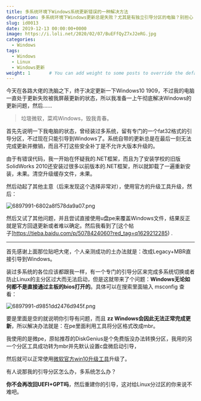 ```yaml
---
title: 多系统环境下Windows系统更新错误的一种解决方法
description: 多系统环境下Windows更新总是失败？尤其是有独立引导分区的电脑？别担心！本文记录了博主亲身经历的Win10更新血泪史，揭示了隐藏在非直接引导背后的更新障碍。通过临时调整引导方式，终于成功攻克更新难题！告别烦人的错误代码，让你的Win10顺利升级！
slug: id0013
date: 2019-12-13 00:00:00+0000
image: https://i.loli.net/2020/02/07/BuEFfQyZ7xJ2eRG.jpg
categories:
  - Windows
tags:
  - Windows
  - Linux
  - Windows更新
weight: 1       # You can add weight to some posts to override the default sorting (date descending)
---
```


今天在各路大佬的洗脑之下，终于决定更新一下Windows10 1909，不过我的电脑一直处于更新失败被我屏蔽更新的状态，所以我准备一上午彻底解决Windows的更新问题，然后......

> 垃圾微软，菜鸡Windows，毁我青春。

首先先说明一下我电脑的状态，曾经装过多系统，留有专门的一个fat32格式的引导分区，不过现在只能引导到Windows了。系统自带的更新总是在最后一刻无法完成更新并撤销，而且不打这些安全补丁是不允许大版本升级的。

由于有错误代码，我一开始在怀疑我的.NET框架，而且为了安装学校的旧版SolidWorks 2010还安装过很多以前版本的.NET框架，所以就卸载了一遍重新安装，未果。清空升级缓存文件，未果。

然后动起了其他主意（后来发现这个选择非常对），使用官方的升级工具升级，然后：

![6897991-6802a8f578da9a07.png](https://i.loli.net/2020/02/07/Bkpzi4RgIMqJPdD.png)

然后又试了其他问题，并且尝试直接使用u盘pe来覆盖Windows文件，结果反正就是官方回退更新或者难以确定。然后我看到了[这个帖子]https://tieba.baidu.com/p/5078424060?red_tag=q1629212285) .

----

首先感谢上面那位贴吧大佬，个人亲测成功的土办法就是：改成Legacy+MBR直接引导到Windows。

装过多系统的各位应该都跟我一样，有一个专门的引导分区来完成多系统切换或者防止Linux的主分区过大而无法启动，但是这就带来了个问题：**Windows无论如何都不是直接通过主板的bios打开的**。具体可以在搜索里面输入 msconfig 查看：

![6897991-d9851dd2476d945f.png](https://i.loli.net/2020/02/07/5A9VnDE76rp8wMf.png)

要是里面是空的就说明你引导有问题，而且 **zz Windows会因此无法正常完成更新**，所以解决办法就是：在pe里面利用工具将分区格式改成mbr。

我使用的是微pe，原帖推荐的DiskGenius是个免费版没办法转换分区，我用的另一个分区工具成功转为mbr并先默认设置c盘微启动引导，

然后就可以正常使用[微软官方win10升级工具](https://www.microsoft.com/zh-cn/software-download/windows10)升级了。

有人说那我的引导分区怎么办，多系统怎么办？

**你不会再改回UEFI+GPT吗**，然后重建你的引导，这对给Linux分过区的你来说不难吧。
